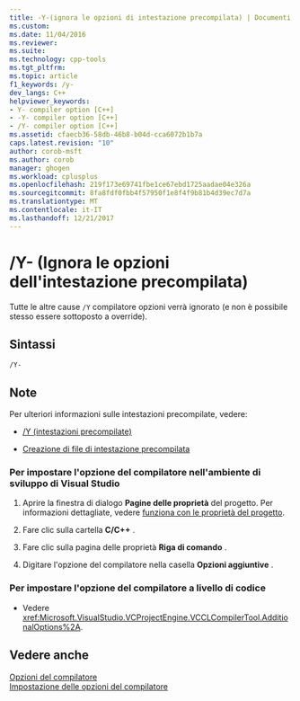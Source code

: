 ```yaml
---
title: -Y-(ignora le opzioni di intestazione precompilata) | Documenti Microsoft
ms.custom: 
ms.date: 11/04/2016
ms.reviewer: 
ms.suite: 
ms.technology: cpp-tools
ms.tgt_pltfrm: 
ms.topic: article
f1_keywords: /y-
dev_langs: C++
helpviewer_keywords:
- Y- compiler option [C++]
- -Y- compiler option [C++]
- /Y- compiler option [C++]
ms.assetid: cfaecb36-58db-46b8-b04d-cca6072b1b7a
caps.latest.revision: "10"
author: corob-msft
ms.author: corob
manager: ghogen
ms.workload: cplusplus
ms.openlocfilehash: 219f173e69741fbe1ce67ebd1725aadae04e326a
ms.sourcegitcommit: 8fa8fdf0fbb4f57950f1e8f4f9b81b4d39ec7d7a
ms.translationtype: MT
ms.contentlocale: it-IT
ms.lasthandoff: 12/21/2017
---
```

# <a name="y--ignore-precompiled-header-options"></a>/Y- (Ignora le opzioni dell'intestazione precompilata)
Tutte le altre cause `/Y` compilatore opzioni verrà ignorato (e non è possibile stesso essere sottoposto a override).  
  
## <a name="syntax"></a>Sintassi  
  
```  
/Y-  
```  
  
## <a name="remarks"></a>Note  
 Per ulteriori informazioni sulle intestazioni precompilate, vedere:  
  
-   [/Y (intestazioni precompilate)](../../build/reference/y-precompiled-headers.md)  
  
-   [Creazione di file di intestazione precompilata](../../build/reference/creating-precompiled-header-files.md)  
  
### <a name="to-set-this-compiler-option-in-the-visual-studio-development-environment"></a>Per impostare l'opzione del compilatore nell'ambiente di sviluppo di Visual Studio  
  
1.  Aprire la finestra di dialogo **Pagine delle proprietà** del progetto. Per informazioni dettagliate, vedere [funziona con le proprietà del progetto](../../ide/working-with-project-properties.md).  
  
2.  Fare clic sulla cartella **C/C++** .  
  
3.  Fare clic sulla pagina delle proprietà **Riga di comando** .  
  
4.  Digitare l'opzione del compilatore nella casella **Opzioni aggiuntive** .  
  
### <a name="to-set-this-compiler-option-programmatically"></a>Per impostare l'opzione del compilatore a livello di codice  
  
-   Vedere <xref:Microsoft.VisualStudio.VCProjectEngine.VCCLCompilerTool.AdditionalOptions%2A>.  
  
## <a name="see-also"></a>Vedere anche  
 [Opzioni del compilatore](../../build/reference/compiler-options.md)   
 [Impostazione delle opzioni del compilatore](../../build/reference/setting-compiler-options.md)